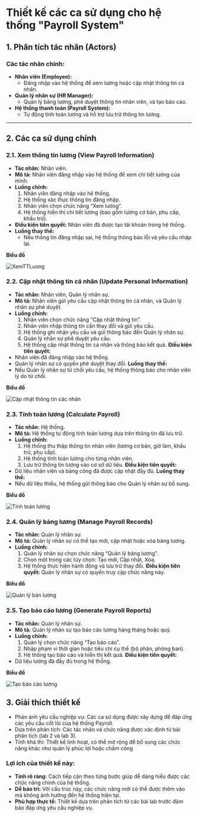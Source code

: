 # Thiết kế các ca sử dụng cho hệ thống "Payroll System"

## 1. Phân tích tác nhân (Actors)
### Các tác nhân chính:
- **Nhân viên (Employee):** 
  - Đăng nhập vào hệ thống để xem lương hoặc cập nhật thông tin cá nhân.
- **Quản lý nhân sự (HR Manager):** 
  - Quản lý bảng lương, phê duyệt thông tin nhân viên, và tạo báo cáo.
- **Hệ thống thanh toán (Payroll System):** 
  - Tự động tính toán lương và hỗ trợ lưu trữ thông tin lương.

---

## 2. Các ca sử dụng chính
### **2.1. Xem thông tin lương (View Payroll Information)**
- **Tác nhân:** Nhân viên.
- **Mô tả:** Nhân viên đăng nhập vào hệ thống để xem chi tiết lương của mình.
- **Luồng chính:**
  1. Nhân viên đăng nhập vào hệ thống.
  2. Hệ thống xác thực thông tin đăng nhập.
  3. Nhân viên chọn chức năng “Xem lương”.
  4. Hệ thống hiển thị chi tiết lương (bao gồm lương cơ bản, phụ cấp, khấu trừ).
- **Điều kiện tiên quyết:** Nhân viên đã được tạo tài khoản trong hệ thống.
- **Luồng thay thế:**
  - Nếu thông tin đăng nhập sai, hệ thống thông báo lỗi và yêu cầu nhập lại.
  
**Biểu đồ**

![XemTTLuong](https://www.planttext.com/api/plantuml/png/UhzxlqDnIM9HIMbk3bTYSab-aO9hRa5EVcLgAXUCeQ1hfn2GM5cKdvCJN5bSaffhfN1amf7cl7I5l8o7kzOMSA58Ob4TSNXXia99niFT6q7KuIr0dIMPUPZQO1PQANXaFjpTd0VMqusaHI7ds8PZ2_FIkHnIyrA0BWO0003__mC0)

 ### 2.2. Cập nhật thông tin cá nhân (Update Personal Information)
- **Tác nhân:** Nhân viên, Quản lý nhân sự.
- **Mô tả:** Nhân viên gửi yêu cầu cập nhật thông tin cá nhân, và Quản lý nhân sự phê duyệt.
- **Luồng chính:**
  1. Nhân viên chọn chức năng “Cập nhật thông tin”.
  2. Nhân viên nhập thông tin cần thay đổi và gửi yêu cầu.
  3. Hệ thống ghi nhận yêu cầu và gửi thông báo đến Quản lý nhân sự.
  4. Quản lý nhân sự phê duyệt yêu cầu.
  5. Hệ thống cập nhật thông tin cá nhân và thông báo kết quả.
**Điều kiện tiên quyết:**
- Nhân viên đã đăng nhập vào hệ thống.
- Quản lý nhân sự có quyền phê duyệt thay đổi.
**Luồng thay thế:**
- Nếu Quản lý nhân sự từ chối yêu cầu, hệ thống thông báo cho nhân viên lý do từ chối.


**Biểu đồ**


![Cập nhật thông tin các nhân](https://www.planttext.com/api/plantuml/png/UhzxlqDnIM9HIMbk3bTYSab-aO9hRa5EVcLgAfJh4UIRc9UOdbh41PDGqBLJ24YiBChFoGckB2v9pRLIS7-uUsscGkNXLQKAoGztBGUJQmiKyZA0L8b2ISRXBNdf2YMPULme-a06mOt7OaX1nk5L2YcbbGztjvTmmHLYiJu0IQ5-IKPYfSAHYGztJyt4QpFCErOA8H1LIOSNvYjaFzorlqIXiFJXhiLS3gbvAQ1m0G000F__0m00)

### 2.3. Tính toán lương (Calculate Payroll)
- **Tác nhân:** Hệ thống.
- **Mô tả:** Hệ thống tự động tính toán lương dựa trên thông tin đã lưu trữ.
- **Luồng chính:**
  1. Hệ thống thu thập thông tin nhân viên (lương cơ bản, giờ làm, khấu trừ, phụ cấp).
  2. Hệ thống tính toán lương cho từng nhân viên.
  3. Lưu trữ thông tin lương vào cơ sở dữ liệu.
**Điều kiện tiên quyết:**
- Dữ liệu nhân viên và bảng công đã được cập nhật đầy đủ.
**Luồng thay thế:**
- Nếu dữ liệu thiếu, hệ thống gửi thông báo cho Quản lý nhân sự bổ sung.

**Biểu đồ**

![Tính toán lương](https://www.planttext.com/api/plantuml/png/UhzxlqDnIM9HIMbk3bTYSab-aO97a6zYNc9wQX5NG69bKNvEJd1bSKbgheAkdGAAW9L2I4QfGad6mrrh2nHI7kvUhv2J-N1tUwb2ph4DnnRcfMDgTqaiIKnAB4wrKl0vjW6ejGYagIJZy9QyT8MIp3nC3N2dM2au7LwOhv0C8l8UxjeFiZSJJ2DPpEMGcfS2yWS0003__mC0)

### 2.4. Quản lý bảng lương (Manage Payroll Records)
- **Tác nhân:** Quản lý nhân sự.
- **Mô tả:** Quản lý nhân sự có thể tạo mới, cập nhật hoặc xóa bảng lương.
- **Luồng chính:**
  1. Quản lý nhân sự chọn chức năng “Quản lý bảng lương”.
  2. Chọn một trong các tùy chọn: Tạo mới, Cập nhật, Xóa.
  3. Hệ thống thực hiện hành động và lưu trữ thay đổi.
**Điều kiện tiên quyết:** Quản lý nhân sự có quyền truy cập chức năng này.

**Biểu đồ**


![Quản lý bản lương](https://www.planttext.com/api/plantuml/png/UhzxlqDnIM9HIMbk3bTYSab-aO97a6zYNc9wQX4NdAMWQwSGa5XPb9-J4rnPN9AQQwNWdF5mTs-UGc3fmrsBynHo3kzLI0AnqXLoZcqujZ0ldGj5FSW0byIInAJ4ubGhXH2Wtet92XcP3tUtvocKP2HMAXoP-73tr4m5ZP27knRcwpi_tBMsG24l0qYLw4SStfoeYMaSt74Wymvl0TgST7XXlaBsmrtxInGAGSxYSaZDIm7v2m000F__0m00)

### 2.5. Tạo báo cáo lương (Generate Payroll Reports)
- **Tác nhân:** Quản lý nhân sự.
- **Mô tả:** Quản lý nhân sự tạo báo cáo lương hàng tháng hoặc quý.
- **Luồng chính:**
  1. Quản lý chọn chức năng “Tạo báo cáo”.
  2. Nhập phạm vi thời gian hoặc tiêu chí cụ thể (bộ phận, phòng ban).
  3. Hệ thống tạo báo cáo và hiển thị kết quả.
**Điều kiện tiên quyết:**
- Dữ liệu lương đã đầy đủ trong hệ thống.

**Biểu đồ**

![Tạo báo cáo lương](https://www.planttext.com/api/plantuml/png/UhzxlqDnIM9HIMbk3bTYSab-aO97a6zYNc9wQX4NdAMWQwSGa5XPb9-J4rnPN9AQQwNWb_5mrze2XSh3gqeLaX_kMbwga7HuORv2Cf3WGb4AqkkIM9AOb5YSQgKGab6gK0BHcl9mztg5dCo7kzjBCNN0hRPIy00gQSu3wThTZMI9GsfU2iZH00000F__0m00)

## 3. Giải thích thiết kế
- Phản ánh yêu cầu nghiệp vụ: Các ca sử dụng được xây dựng để đáp ứng các yêu cầu cốt lõi của hệ thống Payroll.
- Dựa trên phân tích: Các tác nhân và chức năng được xác định từ bài phân tích (lab 2 và lab 3).
- Tính khả thi: Thiết kế linh hoạt, có thể mở rộng để bổ sung các chức năng khác như quản lý phúc lợi hoặc chấm công

### **Lợi ích của thiết kế này:**
- **Tính rõ ràng:** Cách tiếp cận theo từng bước giúp dễ dàng hiểu được các chức năng chính của hệ thống.
- **Dễ bảo trì:** Với cấu trúc này, các chức năng mới có thể được thêm vào mà không ảnh hưởng đến hệ thống hiện tại.
- **Phù hợp thực tế:** Thiết kế dựa trên phân tích từ các bài lab trước đảm bảo đáp ứng yêu cầu nghiệp vụ.













